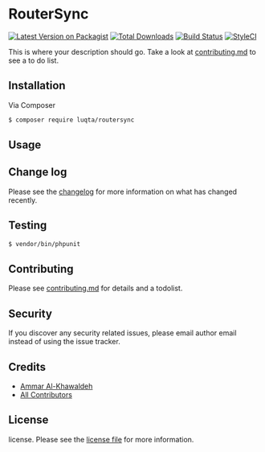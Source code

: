 # RouterSync

[![Latest Version on Packagist][ico-version]][link-packagist]
[![Total Downloads][ico-downloads]][link-downloads]
[![Build Status][ico-travis]][link-travis]
[![StyleCI][ico-styleci]][link-styleci]

This is where your description should go. Take a look at [contributing.md](contributing.md) to see a to do list.

## Installation

Via Composer

``` bash
$ composer require luqta/routersync
```

## Usage

## Change log

Please see the [changelog](changelog.md) for more information on what has changed recently.

## Testing

``` bash
$ vendor/bin/phpunit
```

## Contributing

Please see [contributing.md](contributing.md) for details and a todolist.

## Security

If you discover any security related issues, please email author email instead of using the issue tracker.

## Credits

- [Ammar Al-Khawaldeh][link-author]
- [All Contributors][link-contributors]

## License

license. Please see the [license file](license.md) for more information.

[ico-version]: https://img.shields.io/packagist/v/luqta/routersync.svg?style=flat-square
[ico-downloads]: https://img.shields.io/packagist/dt/luqta/routersync.svg?style=flat-square
[ico-travis]: https://img.shields.io/travis/luqta/routersync/master.svg?style=flat-square
[ico-styleci]: https://github.styleci.io/repos/234968991/shield

[link-packagist]: https://packagist.org/packages/luqta/routersync
[link-downloads]: https://packagist.org/packages/luqta/routersync
[link-travis]: https://travis-ci.org/luqta/routersync
[link-styleci]: https://styleci.io/repos/12345678
[link-author]: https://ammar.dev/
[link-contributors]: ../../contributors
